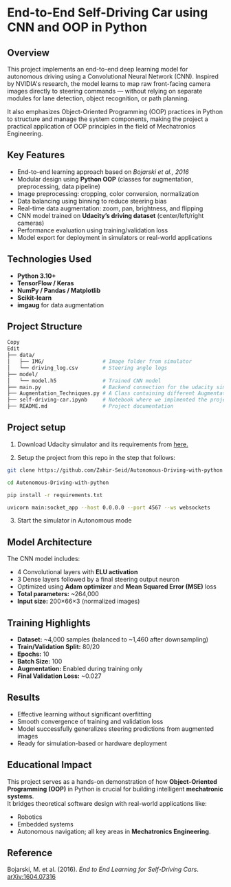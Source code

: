# End-to-End Self-Driving Car using CNN and OOP in Python

## Overview

This project implements an end-to-end deep learning model for autonomous driving using a Convolutional Neural Network (CNN). Inspired by NVIDIA's research, the model learns to map raw front-facing camera images directly to steering commands — without relying on separate modules for lane detection, object recognition, or path planning.

It also emphasizes Object-Oriented Programming (OOP) practices in Python to structure and manage the system components, making the project a practical application of OOP principles in the field of Mechatronics Engineering.

## Key Features

- End-to-end learning approach based on *Bojarski et al., 2016*
- Modular design using **Python OOP** (classes for augmentation, preprocessing, data pipeline)
- Image preprocessing: cropping, color conversion, normalization
- Data balancing using binning to reduce steering bias
- Real-time data augmentation: zoom, pan, brightness, and flipping
- CNN model trained on **Udacity’s driving dataset** (center/left/right cameras)
- Performance evaluation using training/validation loss
- Model export for deployment in simulators or real-world applications


## Technologies Used

- **Python 3.10+**
- **TensorFlow / Keras**
- **NumPy / Pandas / Matplotlib**
- **Scikit-learn**
- **imgaug** for data augmentation

## Project Structure

```bash
Copy
Edit
├── data/
│   ├── IMG/                   # Image folder from simulator
│   └── driving_log.csv        # Steering angle logs
├── model/
│   └── model.h5               # Trained CNN model
├── main.py                    # Backend connection for the udacity simulator
├── Augmentation_Techniques.py # A Class containing different Augmentation techniques used in this project
├── self-driving-car.ipynb     # Notebook where we implmented the project
├── README.md                  # Project documentation
```
## Project setup

1. Download Udacity simulator and its requirements from [here.](https://d17h27t6h515a5.cloudfront.net/topher/2016/November/5831f3a4_simulator-windows-64/simulator-windows-64.zip)

2. Setup the project from this repo in the step that follows:

``` bash
git clone https://github.com/Zahir-Seid/Autonomous-Driving-with-python

cd Autonomous-Driving-with-python

pip install -r requirements.txt

uvicorn main:socket_app --host 0.0.0.0 --port 4567 --ws websockets

```
3. Start the simulator in Autonomous mode

## Model Architecture

The CNN model includes:

- 4 Convolutional layers with **ELU activation**
- 3 Dense layers followed by a final steering output neuron
- Optimized using **Adam optimizer** and **Mean Squared Error (MSE)** loss
- **Total parameters:** ~264,000  
- **Input size:** 200×66×3 (normalized images)



## Training Highlights

- **Dataset:** ~4,000 samples (balanced to ~1,460 after downsampling)
- **Train/Validation Split:** 80/20
- **Epochs:** 10  
- **Batch Size:** 100  
- **Augmentation:** Enabled during training only  
- **Final Validation Loss:** ~0.027



## Results

- Effective learning without significant overfitting
- Smooth convergence of training and validation loss
- Model successfully generalizes steering predictions from augmented images
- Ready for simulation-based or hardware deployment


## Educational Impact

This project serves as a hands-on demonstration of how **Object-Oriented Programming (OOP)** in Python is crucial for building intelligent **mechatronic systems**.  
It bridges theoretical software design with real-world applications like:

- Robotics  
- Embedded systems  
- Autonomous navigation; all key areas in **Mechatronics Engineering**.


## Reference

Bojarski, M. et al. (2016). *End to End Learning for Self-Driving Cars*. [arXiv:1604.07316](https://arxiv.org/abs/1604.07316)
